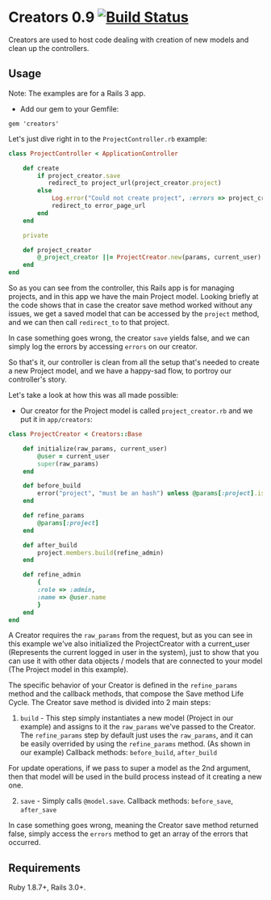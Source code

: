 # Creators 0.9  [![Build Status](https://secure.travis-ci.org/TheGiftsProject/creators.png)](http://travis-ci.org/TheGiftsProject/creators)

Creators are used to host code dealing with creation of new models and clean up the controllers.

## Usage

Note: The examples are for a Rails 3 app.

* Add our gem to your Gemfile:

`gem 'creators'`

Let's just dive right in to the `ProjectController.rb` example:

```ruby
class ProjectController < ApplicationController

    def create
        if project_creator.save
           redirect_to project_url(project_creator.project)
        else
            Log.error("Could not create project", :errors => project_creator.errors)
            redirect_to error_page_url
        end
    end

    private

    def project_creator
        @_project_creator ||= ProjectCreator.new(params, current_user)
    end
end
```

So as you can see from the controller, this Rails app is for managing projects, and in this app we have the main
Project model. Looking briefly at the code shows that in case the creator save method worked without any issues,
we get a saved model that can be accessed by the `project` method, and we can then call `redirect_to` to that project.

In case something goes wrong, the creator `save` yields false, and we can simply log the errors by accessing `errors`
on our creator.

So that's it, our controller is clean from all the setup that's needed to create a new Project model, and we have a
happy-sad flow, to portroy our controller's story.

Let's take a look at how this was all made possible:

* Our creator for the Project model is called `project_creator.rb` and we put it in `app/creators`:

```ruby
class ProjectCreator < Creators::Base

    def initialize(raw_params, current_user)
        @user = current_user
        super(raw_params)
    end

    def before_build
        error("project", "must be an hash") unless @params[:project].is_a? Hash
    end

    def refine_params
        @params[:project]
    end

    def after_build
        project.members.build(refine_admin)
    end

    def refine_admin
        {
        :role => :admin,
        :name => @user.name
        }
    end
end
```

A Creator requires the `raw_params` from the request, but as you can see in this example we've also initialized
the ProjectCreator with a current_user (Represents the current logged in user in the system), just to show that you
can use it with other data objects / models that are connected to your model (The Project model in this example).

The specific behavior of your Creator is defined in the `refine_params` method and the callback methods, that compose
the Save method Life Cycle. The Creator save method is divided into 2 main steps:

1) `build` - This step simply instantiates a new model (Project in our example) and assigns to it the `raw_params` we've
passed to the Creator. The `refine_params` step by default just uses the `raw_params`, and it can be easily overrided by
using the `refine_params` method. (As shown in our example)
Callback methods: `before_build`, `after_build`

For update operations, if we pass to super a model as the 2nd argument, then that model will be used
in the build process instead of it creating a new one.

2) `save` - Simply calls `@model.save`.
Callback methods: `before_save`, `after_save`

In case something goes wrong, meaning the Creator save method returned false, simply access the `errors` method
to get an array of the errors that occurred.

## Requirements

Ruby 1.8.7+, Rails 3.0+.